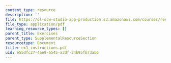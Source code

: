 ```yaml
---
content_type: resource
description: ''
file: https://ol-ocw-studio-app-production.s3.amazonaws.com/courses/res-14-001-abdul-latif-jameel-poverty-action-lab-executive-training-evaluating-social-programs-2009-spring-2009/e55dfc274ae96545a3df24b95fb73ab6_ex1_instructions.pdf
file_type: application/pdf
learning_resource_types: []
parent_title: Exercises
parent_type: SupplementalResourceSection
resourcetype: Document
title: ex1_instructions.pdf
uid: e55dfc27-4ae9-6545-a3df-24b95fb73ab6
---
```


